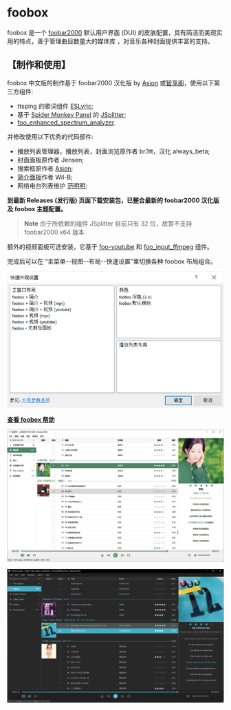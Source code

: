 # foobox
foobox 是一个 [foobar2000](https://www.foobar2000.org) 默认用户界面 (DUI) 的皮肤配置，具有简洁而美观实用的特点，善于管理曲目数量大的媒体库 ，对音乐各种封面提供丰富的支持。 
## 【制作和使用】
foobox 中文版的制作基于 foobar2000 汉化版 by [Asion](https://www.cnblogs.com/asionwu) 或[智享阁](https://www.esnpc.com/foobar2000-20-simplified-chinese-version/)，使用以下第三方组件:  
* ttsping 的歌词组件 [ESLyric](https://github.com/ESLyric/release);  
* 基于 [Spider Monkey Panel](https://github.com/TheQwertiest/foo_spider_monkey_panel) 的 [JSplitter](https://foobar2000.ru/forum/viewtopic.php?t=6378);  
* [foo_enhanced_spectrum_analyzer](https://hydrogenaud.io/index.php/topic,116014.0.html).

并修改使用以下优秀的代码部件:  
* 播放列表管理器，播放列表，封面浏览原作者 br3tt，汉化 always_beta;  
* 封面面板原作者 Jensen;  
* 搜索框原作者 [Asion](https://www.cnblogs.com/asionwu);  
* [简介面板](https://github.com/Wil-B/Biography)作者 Wil-B;
* 网络电台列表维护 [范明明](https://github.com/fanmingming);

**到最新 Releases (发行版) 页面下载安装包，已整合最新的 foobar2000 汉化版及 foobox 主题配置。**  
> **Note** 由于所依赖的组件 JSplitter 目前只有 32 位，故暂不支持 foobar2000 x64 版本  

额外的视频面板可选安装，它基于 [foo-youtube](https://fy.3dyd.com/download/) 和 [foo_input_ffmpeg](https://www.foobar2000.org/components/view/foo_input_ffmpeg) 组件。  
<!-- * 感谢[南陇居士](https://www.nljs.site/)制作的整合安装包: [https://www.nljs.site/foobar2000.html](https://www.nljs.site/foobar2000.html)
> **Note** 。\
>安装版基于 foobar2000 [智享阁Yeyo 汉化版 2.x]

## 【用主题包手动安装】
> **Note** 由于所依赖的组件 JSplitter 目前只有 32 位，故暂不支持 foobar2000 x64 版本。

1. 下载和安装 foobar2000 汉化版：
* [智享阁Yeyo 汉化版 2.x](https://www.esnpc.com/foobar2000-20-simplified-chinese-version/)，下载 32 位的，或
* [Asion 汉化版 1.6.16 版](https://www.cnblogs.com/asionwu)，注意不要使用 Plus 版，它只集成至 foobox 7.8。

2. 下载最新的非整合安装包的主题 Release 包，解压后：
* 复制 themes 文件夹到已有的 foobar2000 中文汉化版目录下;
* 复制 profile 里的文件夹到 foobar2000 用户配置目录下;
* 简介面板 (作者 Wil-B) 需要 [fontawesome-webfont.ttf](https://ghproxy.com/https://github.com/beakerbrowser/beakerbrowser.com/raw/master/fonts/fontawesome-webfont.ttf) 字体，请复制到 C:\Windows\Fonts 目录下. 简介面板的完整功能需要连接外网，请自行解决 (如不想用也可以选择无简介面板的布局).

> **Note** 便携版，profile 位于 foobar2000 根目录下。目录结构如下:

<span style="display:block;text-align:left">![](info/portable.png)</span>

> **Note** 非便携版，即各用户使用独立配置文件，用户配置文件夹位于：\
> **C:\Users\用户名\AppData\Roaming\foobar2000**  (1.x版)\
> **C:\Users\用户名\AppData\Roaming\foobar2000-v2**  (2.x版)\
> 目录结构如下 (2.x版为例):

<span style="display:block;text-align:left">![](info/nonportable.png)</span>

## 【额外的视频面板整合】
从 foobox 7.16 版开始支持整合 foo-youtube 以及 foo-mpv 视频面板到主界面。标准的 release 包没有视频面板组件和主题文件，如需要该功能可下载视频面板整合包 ([github](https://github.com/dream7180/foobox-cn/releases/tag/video) | [gitee](https://gitee.com/dream7180/foobox-cn/releases/tag/video))，解压后按上面类似的方法安装。完成后可以在 “主菜单--视图--布局--快速设置”里切换各种 foobox 布局组合。
-->
完成后可以在 “主菜单--视图--布局--快速设置”里切换各种 foobox 布局组合。  

<span style="display:block;text-align:left">![](info/dui.png)</span>

[**查看 foobox 帮助**](https://dream7180.gitee.io/2023/foobox-release/)

![alt text](info/screenshot-light.jpg "foobox - DUI foobar2000 media player")

![alt text](info/screenshot-dark.jpg "foobox - DUI foobar2000 media player")
